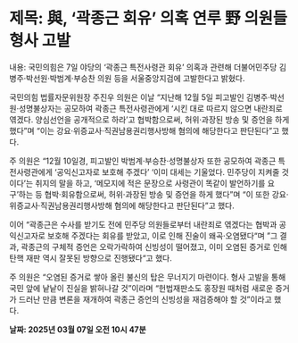 # **제목: 與, ‘곽종근 회유’ 의혹 연루 野 의원들 형사 고발**

  내용: 국민의힘은 7일 야당의 ‘곽종근 특전사령관 회유’ 의혹과 관련해 더불어민주당 김병주·박선원·박범계·부승찬 의원 등을 서울중앙지검에 고발한다고 밝혔다.

국민의힘 법률자문위원장 주진우 의원은 이날 “지난해 12월 5일 피고발인 김병주·박선원·성명불상자는 공모하여 곽종근 특전사령관에게 ‘시킨 대로 따르지 않으면 내란죄로 엮겠다. 양심선언을 공개적으로 하라’고 협박함으로써, 허위·과장된 방송 및 증언을 하게 했다”며 “이는 강요·위증교사·직권남용권리행사방해 혐의에 해당한다고 판단된다”고 했다.

주 의원은 “12월 10일경, 피고발인 박범계·부승찬·성명불상자 또한 공모하여 곽종근 특전사령관에게 ‘공익신고자로 보호해 주겠다’ ‘이미 대세는 기울었다. 민주당이 지켜줄 것이다’는 취지의 말을 하고, ‘메모지에 적은 문장으로 사령관이 똑같이 발언하기를 요구’하는 등 협박·회유함으로써, 허위·과장된 방송 및 증언을 하게 했다”며 “이 또한 강요·위증교사·직권남용권리행사방해 혐의에 해당한다고 판단된다”고 했다.

이어 “곽종근은 수사를 받기도 전에 민주당 의원들로부터 내란죄로 엮겠다는 협박과 공익신고자로 보호해 주겠다는 회유를 받았고, 이로 인해 진술이 왜곡·오염됐다“며 ”그 결과, 곽종근의 구체적 증언은 오락가락하여 신빙성이 떨어졌고, 이미 오염된 증거로 인해 탄핵 재판 역시 잘못된 방향으로 진행됐다“고 했다.

주 의원은 “오염된 증거로 쌓아 올린 불신의 탑은 무너지기 마련이다. 형사 고발을 통해 국민 앞에 낱낱이 진실을 밝혀나갈 것”이라며 “헌법재판소도 홍장원 때처럼 새로운 증거가 드러난 만큼 변론을 재개하여 곽종근 증언의 신빙성을 재검증해야 할 것”이라고 했다.

  **날짜: 2025년 03월 07일 오전 10시 47분**